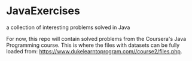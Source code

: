 # JavaExercises
a collection of interesting problems solved in Java

For now, this repo will contain solved problems from the Coursera's Java Programming course. This is where the files with datasets can be fully loaded from: https://www.dukelearntoprogram.com//course2/files.php.